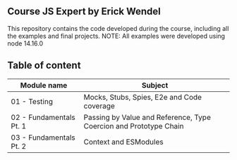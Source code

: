 ## Course JS Expert by Erick Wendel

This repository contains the code developed during the course, including all the examples and final projects.
NOTE: All examples were developed using node 14.16.0

## Table of content

| Module name             | Subject                                                           |
| ----------------------- | ----------------------------------------------------------------- |
| 01 - Testing            | Mocks, Stubs, Spies, E2e and Code coverage                        |
| 02 - Fundamentals Pt. 1 | Passing by Value and Reference, Type Coercion and Prototype Chain |
| 03 - Fundamentals Pt. 2 | Context and ESModules                                             |
